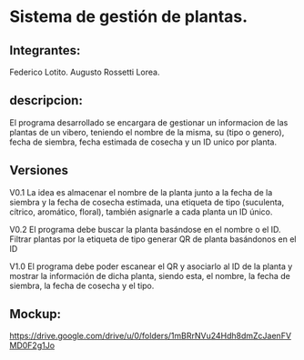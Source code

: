 
# Sistema de gestión de plantas.


## Integrantes:
  Federico Lotito.
  Augusto Rossetti Lorea.
## descripcion:
  El programa desarrollado se encargara de gestionar un informacion de las plantas de un vibero, teniendo el nombre de la misma, su (tipo o genero), fecha de siembra, fecha estimada de cosecha y un ID unico por planta.

## Versiones
V0.1
  La idea es almacenar el nombre de la planta junto a la fecha de la siembra y la fecha de cosecha estimada, una etiqueta de tipo (suculenta, cítrico, aromático, floral), también asignarle a cada planta un ID único.

V0.2
  El programa debe buscar la planta basándose en el nombre o el ID.
  Filtrar plantas por la etiqueta de tipo generar QR de planta basándonos en el ID

V1.0
  El programa debe poder escanear el QR y asociarlo al ID de la planta y mostrar la información de dicha planta, siendo esta, el nombre, la fecha de siembra, la fecha de cosecha y el tipo.

## Mockup:

https://drive.google.com/drive/u/0/folders/1mBRrNVu24Hdh8dmZcJaenFVMD0F2g1Jo